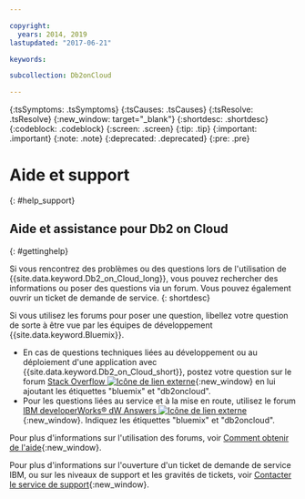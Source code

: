 ```yaml
---

copyright:
  years: 2014, 2019
lastupdated: "2017-06-21"

keywords: 

subcollection: Db2onCloud

---
```


<!-- Attribute definitions --> 
{:tsSymptoms: .tsSymptoms} 
{:tsCauses: .tsCauses} 
{:tsResolve: .tsResolve} 
{:new_window: target="_blank"}
{:shortdesc: .shortdesc}
{:codeblock: .codeblock}
{:screen: .screen}
{:tip: .tip}
{:important: .important}
{:note: .note}
{:deprecated: .deprecated}
{:pre: .pre}

# Aide et support
{: #help_support}

## Aide et assistance pour Db2 on Cloud
{: #gettinghelp}

Si vous rencontrez des problèmes ou des questions lors de l'utilisation de
{{site.data.keyword.Db2_on_Cloud_long}}, vous pouvez rechercher des informations ou poser des questions via un
forum. Vous pouvez également ouvrir un ticket de demande de service.
{: shortdesc}

Si vous utilisez les forums pour poser une question, libellez votre question de sorte à être vue par les équipes de développement {{site.data.keyword.Bluemix}}.

* En cas de questions techniques liées au développement ou au déploiement d'une application avec {{site.data.keyword.Db2_on_Cloud_short}}, postez votre question sur le forum [Stack Overflow ![Icône de lien externe](../../icons/launch-glyph.svg "Icône de lien externe")](https://stackoverflow.com/questions/ask/advice?){:new_window} en lui ajoutant les étiquettes "bluemix" et "db2oncloud".
* Pour les questions liées au service et à la mise en route, utilisez le forum [IBM developerWorks® dW Answers ![Icône de lien externe](../../icons/launch-glyph.svg "Icône de lien externe")](https://developer.ibm.com/answers/questions/ask/?smartspace=bluemix){:new_window}. Indiquez les étiquettes "bluemix" et "db2oncloud".

Pour plus d'informations sur l'utilisation des forums, voir
[Comment obtenir de l'aide](/docs/support/index.html#getting-help){:new_window}.

Pour plus d'informations sur l'ouverture d'un ticket de demande de service IBM, ou sur les niveaux de support et les gravités de tickets, voir [Contacter le service de support](/docs/support/index.html#contacting-support){:new_window}.



